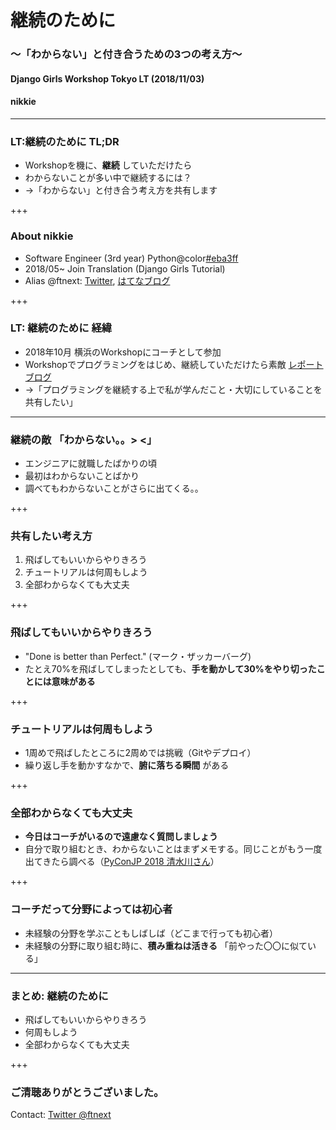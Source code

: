 # 継続のために
### 〜「わからない」と付き合うための3つの考え方〜
#### Django Girls Workshop Tokyo LT (2018/11/03)
#### nikkie

---

### LT:継続のために TL;DR

- Workshopを機に、**継続** していただけたら
- わからないことが多い中で継続するには？
- →「わからない」と付き合う考え方を共有します

+++

### About nikkie

- Software Engineer (3rd year) Python@color[#eba3ff](@fa[heart])
- 2018/05~ Join Translation (Django Girls Tutorial)
- Alias @ftnext: [Twitter](https://twitter.com/ftnext), [はてなブログ](http://nikkie-ftnext.hatenablog.com/)

+++

### LT: 継続のために 経緯

- 2018年10月 横浜のWorkshopにコーチとして参加
- Workshopでプログラミングをはじめ、継続していただけたら素敵 [レポートブログ](http://nikkie-ftnext.hatenablog.com/entry/2018/10/11/215041)
- →「プログラミングを継続する上で私が学んだこと・大切にしていることを共有したい」

---

### 継続の敵 「わからない。。> <」

- エンジニアに就職したばかりの頃
- 最初はわからないことばかり
- 調べてもわからないことがさらに出てくる。。

+++

### 共有したい考え方
1. 飛ばしてもいいからやりきろう
2. チュートリアルは何周もしよう
3. 全部わからなくても大丈夫

+++

### 飛ばしてもいいからやりきろう
* "Done is better than Perfect." (マーク・ザッカーバーグ)
* たとえ70%を飛ばしてしまったとしても、**手を動かして30%をやり切ったことには意味がある**

+++

### チュートリアルは何周もしよう
* 1周めで飛ばしたところに2周めでは挑戦（Gitやデプロイ）
* 繰り返し手を動かすなかで、**腑に落ちる瞬間** がある

+++

### 全部わからなくても大丈夫
* **今日はコーチがいるので遠慮なく質問しましょう**
* 自分で取り組むとき、わからないことはまずメモする。同じことがもう一度出てきたら調べる（[PyConJP 2018 清水川さん](https://www.youtube.com/watch?v=L7j2zgtpV9c)）

+++

### コーチだって分野によっては初心者

- 未経験の分野を学ぶこともしばしば（どこまで行っても初心者）
- 未経験の分野に取り組む時に、**積み重ねは活きる** 「前やった〇〇に似ている」

---

### まとめ: 継続のために
* 飛ばしてもいいからやりきろう
* 何周もしよう
* 全部わからなくても大丈夫

+++

### ご清聴ありがとうございました。

Contact: [Twitter @ftnext](https://twitter.com/ftnext)
